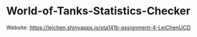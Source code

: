 # World-of-Tanks-Statistics-Checker
Website: https://leichen.shinyapps.io/sta141b-assignment-4-LeiChenUCD
